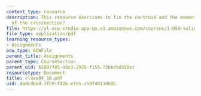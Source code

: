 ```yaml
---
content_type: resource
description: This resource exercises to fin the centroid and the moment of inertia
  of the crosssection?
file: https://ol-ocw-studio-app-qa.s3.amazonaws.com/courses/1-050-solid-mechanics-fall-2004/4adcd6ed3f59f42ee7e5c59f4013869c_class04_16.pdf
file_type: application/pdf
learning_resource_types:
- Assignments
ocw_type: OCWFile
parent_title: Assignments
parent_type: CourseSection
parent_uid: b2807f85-9dc3-2920-f155-75bbcbd328ec
resourcetype: Document
title: class04_16.pdf
uid: 4adcd6ed-3f59-f42e-e7e5-c59f4013869c
---
```

